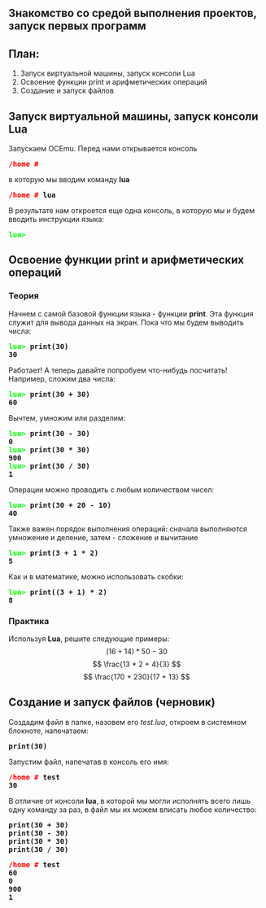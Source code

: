 Знакомство со средой выполнения проектов, запуск первых программ
---
## План:
1. Запуск виртуальной машины, запуск консоли Lua
2. Освоение функции print и арифметических операций
3. Создание и запуск файлов

## Запуск виртуальной машины, запуск консоли Lua
Запускаем OCEmu. Перед нами открывается консоль

<pre><span style="color:red"><b>/home #</b></span></pre>

в которую мы вводим команду **lua** 

<pre><span style="color:red"><b>/home #</b></span> <b>lua</b></pre>

В результате нам откроется еще одна консоль, в которую мы и будем вводить инструкции языка:

<pre><span style="color:lime"><b>lua></b></span></pre>

## Освоение функции print и арифметических операций
### Теория
Начнем с самой базовой функции языка - функции **print**. Эта функция служит для вывода данных на экран. Пока что мы будем выводить числа:

<pre><span style="color:lime"><b>lua></b></span> <b>print(30)</b> <br/><b>30</b></pre>

Работает! А теперь давайте попробуем что-нибудь посчитать! Например, сложим два числа:

<pre><span style="color:lime"><b>lua></b></span> <b>print(30 + 30)</b> <br/><b>60</b></pre>

Вычтем, умножим или разделим:
<pre><span style="color:lime"><b>lua></b></span> <b>print(30 - 30)</b> <br/><b>0</b> <br/><span style="color:lime"><b>lua></b></span> <b>print(30 * 30)</b> <br/><b>900</b> <br/><span style="color:lime"><b>lua></b></span> <b>print(30 / 30)</b> <br/><b>1</b> <br/></pre>

Операции можно проводить с любым количеством чисел:
<pre><span style="color:lime"><b>lua></b></span> <b>print(30 + 20 - 10)</b> <br/><b>40</b></pre>

Также важен порядок выполнения операций: сначала выполняются умножение и деление, затем - сложение и вычитание 
<pre><span style="color:lime"><b>lua></b></span> <b>print(3 + 1 * 2)</b> <br/><b>5</b></pre>

Как и в математике, можно использовать скобки:
<pre><span style="color:lime"><b>lua></b></span> <b>print((3 + 1) * 2)</b> <br/><b>8</b></pre>

### Практика
Используя **Lua**, решите следующие примеры:
$$ (16 + 14) * 50 - 30 $$
$$ \frac{13 * 2 + 4}{3} $$
$$ \frac{170 + 230}{17 + 13} $$

## Создание и запуск файлов **(черновик)**

Создадим файл в папке, назовем его *test.lua*, откроем в системном блокноте, напечатаем:
<pre><b>print(30)</b></pre>
Запустим файл, напечатав в консоль его имя:
<pre><span style="color:red"><b>/home #</b></span> <b>test</b> </br><b>30</b></pre>
В отличие от консоли **lua**, в которой мы могли исполнять всего лишь одну команду за раз, в файл мы их можем вписать любое количество:
<pre><b>print(30 + 30)</b><br/><b>print(30 - 30)</b><br/><b>print(30 * 30)</b><br/><b>print(30 / 30)</b><br/></pre>
<pre><span style="color:red"><b>/home #</b></span> <b>test</b> </br><b>60</b></br><b>0</b></br><b>900</b></br><b>1</b></pre>